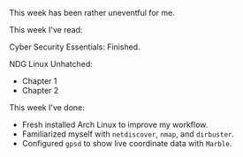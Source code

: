 This week has been rather uneventful for me.

This week I've read:

Cyber Security Essentials:
Finished.

NDG Linux Unhatched:
- Chapter 1
- Chapter 2

This week I've done:
- Fresh installed Arch Linux to improve my workflow.
- Familiarized myself with `netdiscover`, `nmap`, and `dirbuster`.
- Configured `gpsd` to show live coordinate data with `Marble`.